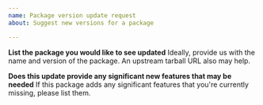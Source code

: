 ```yaml
---
name: Package version update request
about: Suggest new versions for a package

---
```


**List the package you would like to see updated**
Ideally, provide us with the name and version of the package. An upstream tarball URL also may help.

**Does this update provide any significant new features that may be needed**
If this package adds any significant features that you're currently missing, please list them.
